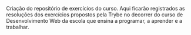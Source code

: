 Criação do repositório de exercícios do curso. Aqui ficarão registrados as resoluções dos exercícios propostos pela Trybe no decorrer do curso de Desenvolvimento Web da escola que ensina a programar, a aprender e a trabalhar.
